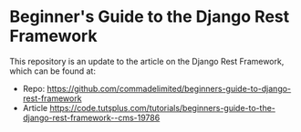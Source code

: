 # Beginner's Guide to the Django Rest Framework
This repository is an update to the article on the Django Rest Framework, which can be found at:

* Repo: https://github.com/commadelimited/beginners-guide-to-django-rest-framework
* Article https://code.tutsplus.com/tutorials/beginners-guide-to-the-django-rest-framework--cms-19786

